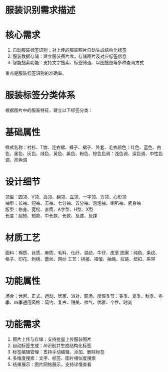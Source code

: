 # 服装识别需求描述

# 核⼼需求

1. ⾃动服装标签识别：对上传的服装照⽚⾃动⽣成结构化标签  
2. 服装数据存储：建⽴服装图⽚库，存储图⽚及对应标签信息  
3. 智能搜索功能：⽀持⽂字搜索、标签筛选、以图搜图等多种查询⽅式

重点是服装标签识别的准确率。

# 服装标签分类体系

根据图⽚中的服装特征，建⽴以下标签分类：

# 基础属性

样式名称：衬衫、T恤、连⾐裙、裤⼦、裙⼦、外套、⽑⾐颜⾊：红⾊、蓝⾊、⽩⾊、⿊⾊、灰⾊、绿⾊、黄⾊、紫⾊、粉⾊、棕⾊⾊调：浅⾊调、深⾊调、中性⾊调、亮⾊调

# 设计细节

领型：圆领、V领、⾼领、翻领、⽴领、⼀字领、⽅领、⼼形领   
袖型：长袖、短袖、⽆袖、七分袖、五分袖、泡泡袖、喇叭袖、紧⾝袖   
版型：修⾝、宽松、直筒、A字型、H型、X型   
长度：超短、短款、中长款、长款、及膝、及踝

# 材质⼯艺

⾯料：棉质、丝质、⿇质、⽑料、化纤、混纺、⽜仔、⽪⾰ 图案：纯⾊、条纹、格⼦、印花、刺绣、蕾丝、⽹纱 ⼯艺：拼接、褶皱、抽绳、拉链、纽扣、系带

# 功能属性

场合：休闲、正式、运动、居家、派对、职场、度假季节：春季、夏季、秋季、冬季、四季通⽤风格：简约、复古、甜美、帅⽓、优雅、个性、时尚

# 功能需求

1. 图⽚上传与存储：⽀持批量上传服装图⽚  
2. ⾃动标签⽣成：AI识别并⽣成结构化标签  
3. 标签编辑管理：⽀持⼿动编辑、添加、删除标签  
4. 多维度搜索：⽂字、标签、图⽚相似度搜索  
5. 结果展⽰：图⽚⽹格展⽰，⽀持详情查看
